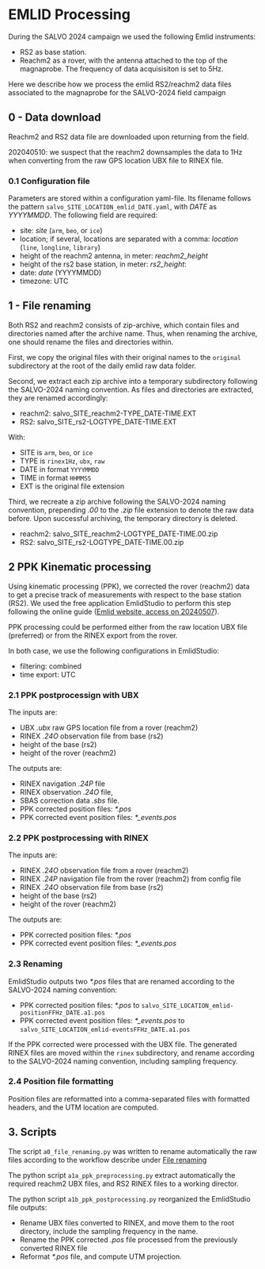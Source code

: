 # EMLID Processing

During the SALVO 2024 campaign we used the following Emlid instruments:
- RS2 as base station.
- Reachm2 as a rover, with the antenna attached to the top of the magnaprobe. The frequency of data acquisisiton is set to 5Hz.

Here we describe how we process the emlid RS2/reachm2 data files associated to the magnaprobe for the SALVO-2024 field campaign

## 0 - Data download
Reachm2 and RS2 data file are downloaded upon returning from the field.

202040510: we suspect that the reachm2 downsamples the data to 1Hz when converting from the raw GPS location UBX file to RINEX file.

### 0.1 Configuration file
Parameters are stored within a configuration yaml-file. Its filename  follows the pattern `salvo_SITE_LOCATION_emlid_DATE.yaml`, with *DATE* as *YYYYMMDD*. The following field are required:
- site: *site* (`arm`, `beo`, or `ice`)
- location; if several, locations are separated with a comma: *location* (`line`, `longline`, `library`)
- height of the reachm2 antenna, in meter: *reachm2_height*
- height of the rs2 base station, in meter: *rs2_height*:
- date: *date* (YYYYMMDD)
- timezone: UTC

## 1 - File renaming
Both RS2 and reachm2 consists of zip-archive, which contain files and directories named after the archive name. Thus, when renaming the archive, one should rename the files and directories within.

First, we copy the original files with their original names to the `original` subdirectory at the root of the daily emlid raw data folder.

Second, we extract each zip archive into a temporary subdirectory following the SALVO-2024 naming convention. As files and directories are extracted, they are renamed accordingly:
- reachm2: salvo_SITE_reachm2-TYPE_DATE-TIME.EXT
- RS2: salvo_SITE_rs2-LOGTYPE_DATE-TIME.EXT

With:
- SITE is `arm`, `beo`, or `ice`
- TYPE is `rinex1Hz`, `ubx`, `raw`
- DATE in format `YYYYMMDD`
- TIME in format `HHMMSS`
- EXT is the original file extension

Third, we recreate a zip archive following the SALVO-2024 naming convention, prepending *.00* to the *.zip* file extension to denote the raw data before. Upon successful archiving, the temporary directory is deleted.
- reachm2: salvo_SITE_reachm2-LOGTYPE_DATE-TIME.00.zip
- RS2: salvo_SITE_rs2-LOGTYPE_DATE-TIME.00.zip

## 2 PPK Kinematic processing
Using kinematic processing (PPK), we corrected the rover (reachm2) data to get a precise track of measurements with respect to the base station (RS2). We used the free application EmlidStudio to perform this step following the online guide ([Emlid website, access on 20240507](https://blog.emlid.com/emlid-studio-ppk-in-a-few-steps/`)).

PPK processing could be performed either from the raw location UBX file (preferred) or from the RINEX export from the rover.

In both case, we use the following configurations in EmlidStudio:
- filtering: combined
- time export: UTC

### 2.1 PPK postprocessign with UBX
The inputs are:
- UBX *.ubx* raw GPS location file from a rover (reachm2)
- RINEX *.24O* observation file from base (rs2)
- height of the base (rs2)
- height of the rover (reachm2)

The outputs are:
- RINEX navigation *.24P* file
- RINEX observation *.24O* file,
- SBAS correction data *.sbs* file.
- PPK corrected position files: *\*.pos*
- PPK corrected event position files: *\*_events.pos*

### 2.2 PPK postprocessing with RINEX
The inputs are:
- RINEX *.24O* observation file from a rover (reachm2)
- RINEX *.24P* navigation file from the rover (reachm2) from config file
- RINEX *.24O* observation file from base (rs2)
- height of the base (rs2)
- height of the rover (reachm2)

The outputs are:
- PPK corrected position files: *\*.pos*
- PPK corrected event position files: *\*_events.pos*

### 2.3 Renaming
EmlidStudio outputs two  *\*.pos*  files that are renamed according to the SALVO-2024 naming convention:
- PPK corrected position files: *\*.pos* to `salvo_SITE_LOCATION_emlid-positionFFHz_DATE.a1.pos`
- PPK corrected event position files: *\*_events.pos* to `salvo_SITE_LOCATION_emlid-eventsFFHz_DATE.a1.pos`

If the PPK corrected were processed with the UBX file. The generated RINEX files are moved within the `rinex` subdirectory, and rename according to the SALVO-2024 naming convention, including sampling frequency.

### 2.4 Position file formatting
Position files are reformatted into a comma-separated files with formatted headers, and the UTM location are computed.

## 3. Scripts
The script `a0_file_renaming.py` was written to rename automatically the raw files according to the workflow describe under [File renaming](#1---file-renaming)

The python script `a1a_ppk_preprocessing.py` extract automatically the required reachm2 UBX files, and RS2 RINEX files to a working director.

The python script `a1b_ppk_postprocessing.py` reorganized the EmlidStudio file outputs:
- Rename UBX files converted to RINEX, and move them to the root directory, include the sampling frequency in the name.
- Rename the PPK corrected *.pos* file processed from the previously converted RINEX file
- Reformat *\*.pos* file, and compute UTM projection.

